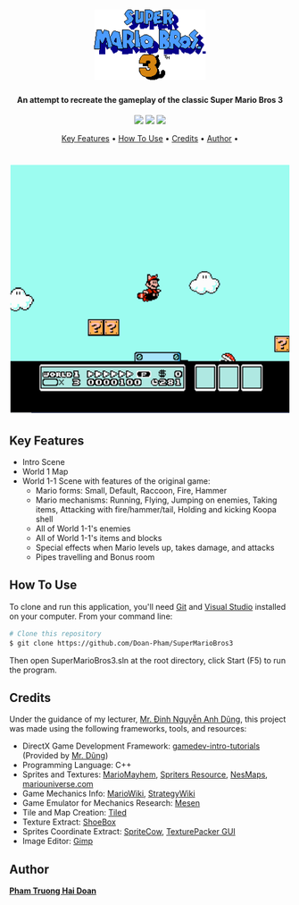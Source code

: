 <h1 align="center">
  <img src="assets/SuperMarioBros3_Logo.jfif" alt="Super Mario Bros 3 logo" width="200">
</h1>

<h4 align="center">An attempt to recreate the gameplay of the classic Super Mario Bros 3</h4>

<p align="center">
    <img src ="https://img.shields.io/github/contributors/Doan-Pham/SuperMarioBros3">
    <img src ="https://img.shields.io/github/last-commit/Doan-Pham/SuperMarioBros3">
    <img src="https://img.shields.io/github/repo-size/Doan-Pham/SuperMarioBros3">
</p>

<p align="center">
  <a href="#key-features">Key Features</a> •
  <a href="#how-to-use">How To Use</a> •
  <a href="#credits">Credits</a> •
  <a href="#author">Author</a> •
</p>

<h1 align="center">
  <img src="assets/SuperMarioBros3_Showcase.PNG" alt="Super Mario Bros 3 logo" width="500">
</h1>

## Key Features
* Intro Scene
* World 1 Map
* World 1-1 Scene with features of the original game:
  * Mario forms: Small, Default, Raccoon, Fire, Hammer
  * Mario mechanisms: Running, Flying, Jumping on enemies, Taking items, Attacking with fire/hammer/tail, Holding and kicking Koopa shell
  * All of World 1-1's enemies
  * All of World 1-1's items and blocks
  * Special effects when Mario levels up, takes damage, and attacks
  * Pipes travelling and Bonus room


## How To Use

To clone and run this application, you'll need [Git](https://git-scm.com) and [Visual Studio](https://visualstudio.microsoft.com/downloads/) installed on your computer. From your command line:

```bash
# Clone this repository
$ git clone https://github.com/Doan-Pham/SuperMarioBros3
```
Then open SuperMarioBros3.sln at the root directory, click Start (F5) to run the program.

## Credits
Under the guidance of my lecturer, [Mr. Đinh Nguyễn Anh Dũng](https://github.com/dungdna2000), this project was made using the following frameworks, tools, and resources:
- DirectX Game Development Framework: [gamedev-intro-tutorials](https://github.com/dungdna2000/gamedev-intro-tutorials) (Provided by [Mr. Dũng](https://github.com/dungdna2000))
- Programming Language: C++
- Sprites and Textures: [MarioMayhem](https://www.mariomayhem.com/downloads/sprites/super_mario_bros_3_sprites.php), [Spriters Resource](https://www.spriters-resource.com/nes/supermariobros3/sheet/81122/), [NesMaps](https://nesmaps.com/maps/SuperMarioBrothers3/sprites/SuperMarioBrothers3Sprites.html), [mariouniverse.com](http://www.mariouniverse.com/sprites-nes-smb3/)
- Game Mechanics Info: [MarioWiki](https://www.mariowiki.com/Super_Mario_Bros._3), [StrategyWiki](https://strategywiki.org/wiki/Super_Mario_Bros._3/Enemies)
- Game Emulator for Mechanics Research: [Mesen](https://www.mesen.ca/)
- Tile and Map Creation: [Tiled](https://www.mapeditor.org/)
- Texture Extract: [ShoeBox](https://renderhjs.net/shoebox/) 
- Sprites Coordinate Extract: [SpriteCow](http://www.spritecow.com/), [TexturePacker GUI](https://www.codeandweb.com/texturepacker/documentation/user-interface-overview)
- Image Editor: [Gimp](https://www.gimp.org/)

## Author
  [**Pham Truong Hai Doan**](https://github.com/Doan-Pham)
  
